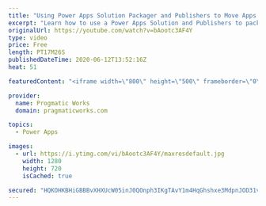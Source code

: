 ```yaml
---
title: "Using Power Apps Solution Packager and Publishers to Move Apps to New Environments"
excerpt: "Learn how to use a Power Apps Solution and Publishers to package a Common Data Services (CDS) set of objects and apps to a new environment.  Learn about creating a new solution, creating your entities and app inside the solution, and then how to package the solution up and import. Also, learn about the"
originalUrl: https://youtube.com/watch?v=bAootc3AF4Y
type: video
price: Free
length: PT17M26S
publishedDateTime: 2020-06-12T13:52:16Z
heat: 51

featuredContent: "<iframe width=\"800\" height=\"500\" frameborder=\"0\" src=\"https://www.youtube.com/embed/bAootc3AF4Y\" allow=\"accelerometer; autoplay; encrypted-media; gyroscope; picture-in-picture\" allowfullscreen></iframe>"

provider:
  name: Progmatic Works
  domain: pragmaticworks.com

topics:
  - Power Apps

images:
  - url: https://i.ytimg.com/vi/bAootc3AF4Y/maxresdefault.jpg
    width: 1280
    height: 720
    isCached: true

secured: "HQKOHKBHiGBBBvXHXUcW05inJ0QOnph3IKgTAvY1m4HqGhshxe3MdpnJOD31vVmHe3HxK9gEK8eBaCcgQwbC6j9tUtfUrvQAmLPY+npFfJ4nr7ozLGZaD/jYtru9L68udLfteCyPLyS+Q5dpByrxHdju+U6kv9+AWMKM0hJ8jniU5R/tp3m4vpCfrdzuaU1y6gp28cQwdhWdqgKDeiQnSWMnGP5VnFiZWrFlCo1Bf6C9Zmk3RL9LrYESnrNrMVyE9cV/ZhvlztJXqdV0T7WrUKIL8uvsjtLtHRRk40IRsUBWLu5exCXClZB5jN+VJRsggeSoJ/sQ4F/XpZuypBIFrYq0dwrS6a5ag/Syv9Jw3/D8wjqWa7iAkQFUuQ9tHCtWwqbyxjrR8FSOuCHT8TayWBR9J6SN7WjwZMBHq7V2DQg=;W8Brg4C1Baog41JYwP30ng=="
---
```


